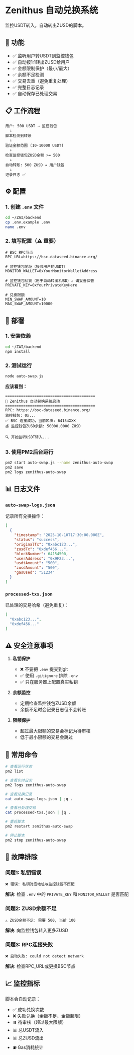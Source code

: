 # Zenithus 自动兑换系统

监控USDT转入，自动转出ZUSD的脚本。

## 🎯 功能

- ✅ 监听用户转USDT到监控钱包
- ✅ 自动按1:1转出ZUSD给用户
- ✅ 金额限制保护（最小/最大）
- ✅ 余额不足检测
- ✅ 交易去重（避免重复处理）
- ✅ 完整日志记录
- ✅ 自动保存已处理交易

## 📋 工作流程

```
用户: 500 USDT → 监控钱包
  ↓
脚本检测到转账
  ↓
验证金额范围 (10-10000 USDT)
  ↓
检查监控钱包ZUSD余额 >= 500
  ↓
自动转账: 500 ZUSD → 用户钱包
  ↓
记录日志 ✅
```

## ⚙️ 配置

### 1. 创建 `.env` 文件

```bash
cd ~/ZAI/backend
cp .env.example .env
nano .env
```

### 2. 填写配置（⚠️ 重要）

```env
# BSC RPC节点
RPC_URL=https://bsc-dataseed.binance.org/

# 监控钱包地址（接收用户的USDT）
MONITOR_WALLET=0xYourMonitorWalletAddress

# 监控钱包私钥（用于自动转出ZUSD）⚠️ 请妥善保管
PRIVATE_KEY=0xYourPrivateKeyHere

# 兑换限额
MIN_SWAP_AMOUNT=10
MAX_SWAP_AMOUNT=10000
```

## 🚀 部署

### 1. 安装依赖

```bash
cd ~/ZAI/backend
npm install
```

### 2. 测试运行

```bash
node auto-swap.js
```

**应该看到：**
```
========================================
🤖 Zenithus 自动兑换系统启动
========================================
RPC: https://bsc-dataseed.binance.org/
监控钱包: 0x...
✅ BSC 连接成功，当前区块: 64154XXX
💰 监控钱包ZUSD余额: 50000.0000 ZUSD

🔍 开始监听USDT转入...
```

### 3. 使用PM2后台运行

```bash
pm2 start auto-swap.js --name zenithus-auto-swap
pm2 save
pm2 logs zenithus-auto-swap
```

## 📊 日志文件

### `auto-swap-logs.json`
记录所有兑换操作：
```json
[
  {
    "timestamp": "2025-10-10T17:30:00.000Z",
    "status": "success",
    "originalTx": "0xabc123...",
    "zusdTx": "0xdef456...",
    "blockNumber": 64154500,
    "userAddress": "0x9F23...",
    "usdtAmount": "500",
    "zusdAmount": "500",
    "gasUsed": "51234"
  }
]
```

### `processed-txs.json`
已处理的交易哈希（避免重复）：
```json
[
  "0xabc123...",
  "0xdef456..."
]
```

## ⚠️ 安全注意事项

1. **私钥保护**
   - ❌ 不要把 `.env` 提交到git
   - ✅ 使用 `.gitignore` 排除 `.env`
   - ✅ 只在服务器上配置真实私钥

2. **余额监控**
   - 定期检查监控钱包ZUSD余额
   - 余额不足时会记录日志但不会转账

3. **限额保护**
   - 超过最大限额的交易会标记为待审核
   - 低于最小限额的交易会跳过

## 🔧 常用命令

```bash
# 查看运行状态
pm2 list

# 查看实时日志
pm2 logs zenithus-auto-swap

# 查看兑换记录
cat auto-swap-logs.json | jq .

# 查看已处理交易
cat processed-txs.json | jq .

# 重启脚本
pm2 restart zenithus-auto-swap

# 停止脚本
pm2 stop zenithus-auto-swap
```

## 🐛 故障排除

### 问题1: 私钥错误
```
❌ 错误: 私钥对应地址与监控钱包不匹配
```
**解决**: 检查 `.env` 中的 `PRIVATE_KEY` 和 `MONITOR_WALLET` 是否匹配

### 问题2: ZUSD余额不足
```
⚠️ ZUSD余额不足: 需要 500, 当前 100
```
**解决**: 向监控钱包转入更多ZUSD

### 问题3: RPC连接失败
```
❌ 启动失败: could not detect network
```
**解决**: 检查RPC_URL或更换BSC节点

## 📈 监控指标

脚本会自动记录：
- ✅ 成功兑换次数
- ❌ 失败兑换（余额不足、金额超限）
- ⏸️ 待审核（超过最大限额）
- 📊 总USDT流入
- 📊 总ZUSD流出
- ⛽ Gas消耗统计
